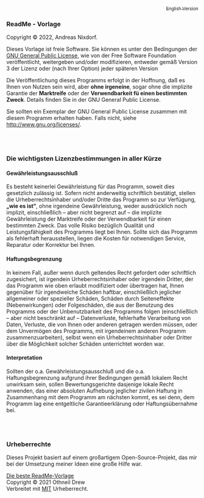 <p align="right"><a href="Copyright.en.md"><sub>English Version</sub></a></p>

### ReadMe - Vorlage
Copyright &copy;&nbsp;2022, Andreas Nixdorf.

Dieses Vorlage ist freie Software. Sie können es unter den Bedingungen der [GNU General Public License](License.md), wie von der Free Software Foundation veröffentlicht, weitergeben und/oder modifizieren, entweder gemäß Version 3 der Lizenz oder (nach Ihrer Option) jeder späteren Version

Die Veröffentlichung dieses Programms erfolgt in der Hoffnung, daß es Ihnen von Nutzen sein wird, aber <b>ohne irgeneine</b>, sogar ohne die implizite Garantie der <b>Marktreife</b> oder der <b>Verwendbarkeit f&uuml; einen bestimmten Zweck</b>. Details finden Sie in der GNU General Public License.

Sie sollten ein Exemplar der GNU General Public License zusammen mit diesem Programm erhalten haben. Falls nicht, siehe <http://www.gnu.org/licenses/>.

<br/>
<br/>

### Die wichtigsten Lizenzbestimmungen in aller K&uuml;rze

#### Gewährleistungsausschluß

Es besteht keinerlei Gewährleistung für das Programm, soweit dies gesetzlich zulässig ist. Sofern nicht anderweitig schriftlich bestätigt, stellen die Urheberrechtsinhaber und/oder Dritte das Programm so zur Verfügung, <b>„wie es ist“</b>, ohne irgendeine Gewährleistung, weder ausdrücklich noch implizit, einschließlich – aber nicht begrenzt auf – die implizite Gewährleistung der Marktreife oder der Verwendbarkeit für einen bestimmten Zweck. Das volle Risiko bezüglich Qualität und Leistungsfähigkeit des Programms liegt bei Ihnen. Sollte sich das Programm als fehlerhaft herausstellen, liegen die Kosten für notwendigen Service, Reparatur oder Korrektur bei Ihnen.

#### Haftungsbegrenzung

In keinem Fall, außer wenn durch geltendes Recht gefordert oder schriftlich zugesichert, ist irgendein Urheberrechtsinhaber oder irgendein Dritter, der das Programm wie oben erlaubt modifiziert oder übertragen hat, Ihnen gegenüber für irgendwelche Schäden haftbar, einschließlich jeglicher allgemeiner oder spezieller Schäden, Schäden durch Seiteneffekte (Nebenwirkungen) oder Folgeschäden, die aus der Benutzung des Programms oder der Unbenutzbarkeit des Programms folgen (einschließlich – aber nicht beschränkt auf – Datenverluste, fehlerhafte Verarbeitung von Daten, Verluste, die von Ihnen oder anderen getragen werden müssen, oder dem Unvermögen des Programms, mit irgendeinem anderen Programm zusammenzuarbeiten), selbst wenn ein Urheberrechtsinhaber oder Dritter über die Möglichkeit solcher Schäden unterrichtet worden war. 

#### Interpretation
Sollten der o.a. Gewährleistungsausschluß und die o.a. Haftungsbegrenzung aufgrund ihrer Bedingungen gemäß lokalem Recht unwirksam sein, sollen Bewertungsgerichte dasjenige lokale Recht anwenden, das einer absoluten Aufhebung jeglicher zivilen Haftung in Zusammenhang mit dem Programm am nächsten kommt, es sei denn, dem Programm lag eine entgeltliche Garantieerklärung oder Haftungsübernahme bei. 

<br/>
<br/>

### Urheberrechte

Dieses Projekt basiert auf einem großartigem Open-Source-Projekt, das mir bei der Umsetzung
meiner Ideen eine große Hilfe war.

[Die beste ReadMe-Vorlage](https://github.com/othneildrew/Best-README-Template)<br/>
Copyright &copy; 2021 Othneil Drew<br/>
Verbreitet mit [MIT](License.mit.md) Urheberrecht.
